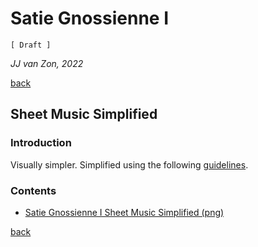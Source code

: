 Satie Gnossienne Ⅰ
===================

`[ Draft ]`

*JJ van Zon, 2022*

[back](..)

Sheet Music Simplified
----------------------

### Introduction

Visually simpler. Simplified using the following [guidelines](https://jjvanzon.github.io/Piano-Playing-Docs/methods/sheet-music-simplification.html).

### Contents

- [Satie Gnossienne Ⅰ Sheet Music Simplified (png)](satie-gnossienne-1-sheet-music-simplified.png)

[back](..)
